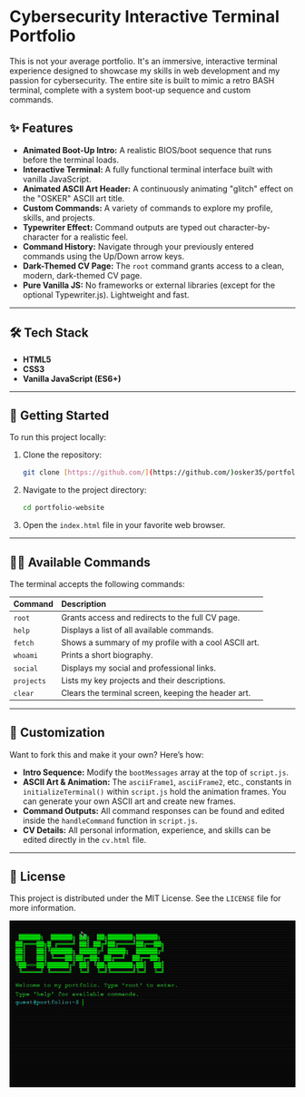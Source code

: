 # Cybersecurity Interactive Terminal Portfolio

This is not your average portfolio. It's an immersive, interactive terminal experience designed to showcase my skills in web development and my passion for cybersecurity. The entire site is built to mimic a retro BASH terminal, complete with a system boot-up sequence and custom commands.

## ✨ Features

* **Animated Boot-Up Intro:** A realistic BIOS/boot sequence that runs before the terminal loads.
* **Interactive Terminal:** A fully functional terminal interface built with vanilla JavaScript.
* **Animated ASCII Art Header:** A continuously animating "glitch" effect on the "OSKER" ASCII art title.
* **Custom Commands:** A variety of commands to explore my profile, skills, and projects.
* **Typewriter Effect:** Command outputs are typed out character-by-character for a realistic feel.
* **Command History:** Navigate through your previously entered commands using the Up/Down arrow keys.
* **Dark-Themed CV Page:** The `root` command grants access to a clean, modern, dark-themed CV page.
* **Pure Vanilla JS:** No frameworks or external libraries (except for the optional Typewriter.js). Lightweight and fast.

---

## 🛠️ Tech Stack

* **HTML5**
* **CSS3**
* **Vanilla JavaScript (ES6+)**

---

## 🚀 Getting Started

To run this project locally:

1.  Clone the repository:
    ```bash
    git clone [https://github.com/](https://github.com/)osker35/portfolio-website.git
    ```
2.  Navigate to the project directory:
    ```bash
    cd portfolio-website
    ```
3.  Open the `index.html` file in your favorite web browser.

---

## 👨‍💻 Available Commands

The terminal accepts the following commands:

| Command    | Description                                          |
| :--------- | :--------------------------------------------------- |
| `root`     | Grants access and redirects to the full CV page.     |
| `help`     | Displays a list of all available commands.           |
| `fetch`    | Shows a summary of my profile with a cool ASCII art. |
| `whoami`   | Prints a short biography.                            |
| `social`   | Displays my social and professional links.           |
| `projects` | Lists my key projects and their descriptions.        |
| `clear`    | Clears the terminal screen, keeping the header art.  |

---

## 🎨 Customization

Want to fork this and make it your own? Here’s how:

* **Intro Sequence:** Modify the `bootMessages` array at the top of `script.js`.
* **ASCII Art & Animation:** The `asciiFrame1`, `asciiFrame2`, etc., constants in `initializeTerminal()` within `script.js` hold the animation frames. You can generate your own ASCII art and create new frames.
* **Command Outputs:** All command responses can be found and edited inside the `handleCommand` function in `script.js`.
* **CV Details:** All personal information, experience, and skills can be edited directly in the `cv.html` file.

---

## 📄 License

This project is distributed under the MIT License. See the `LICENSE` file for more information.

![Portfolio Demo GIF](https://github.com/osker35/portfolio-website/blob/main/demo.gif?raw=true) 
